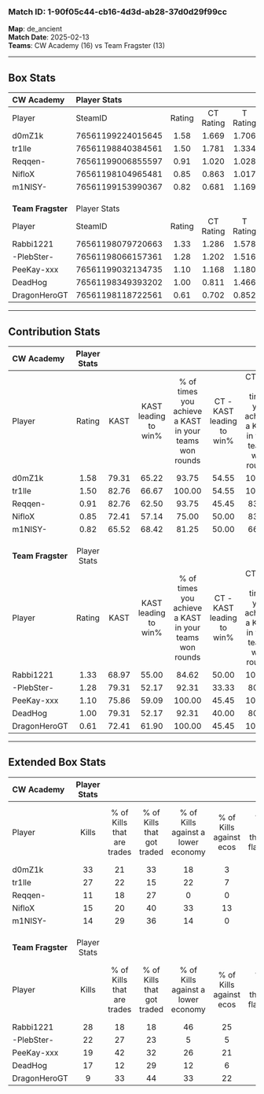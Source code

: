 ### Match ID: 1-90f05c44-cb16-4d3d-ab28-37d0d29f99cc  
**Map**: de_ancient  
**Match Date**: 2025-02-13  
**Teams**: CW Academy (16) vs Team Fragster (13)  

---  

## Box Stats  

| **CW Academy**    | Player Stats      |        |           |          |       |       |       |         |        |      |     |
| :- | :- | :-: | :-: | :-: | :-: | :-: | :-: | :-: | :-: | :-: | :-: |
| Player            | SteamID           | Rating | CT Rating | T Rating | KAST  |  ADR  | Kills | Assists | Deaths | K/D  | HS% |
| d0mZ1k            | 76561199224015645 |  1.58  |   1.669   |  1.706   | 79.31 | 107.1 |  33   |    4    |   22   | 1.50 | 36  |
| tr1lle            | 76561198840384561 |  1.50  |   1.781   |  1.334   | 82.76 | 91.7  |  27   |    2    |   15   | 1.80 | 33  |
| Reqqen-           | 76561199006855597 |  0.91  |   1.020   |  1.028   | 82.76 | 50.1  |  11   |   15    |   16   | 0.69 | 45  |
| NifloX            | 76561198104965481 |  0.85  |   0.863   |  1.017   | 72.41 | 68.8  |  15   |   10    |   24   | 0.63 | 66  |
| m1NISY-           | 76561199153990367 |  0.82  |   0.681   |  1.169   | 65.52 | 56.5  |  14   |    4    |   18   | 0.78 | 71  |
|                   |                   |        |           |          |       |       |       |         |        |      |     |
|                   |                   |        |           |          |       |       |       |         |        |      |     |
|                   |                   |        |           |          |       |       |       |         |        |      |     |
| **Team Fragster** | Player Stats      |        |           |          |       |       |       |         |        |      |     |
| Player            | SteamID           | Rating | CT Rating | T Rating | KAST  |  ADR  | Kills | Assists | Deaths | K/D  | HS% |
| Rabbi1221         | 76561198079720663 |  1.33  |   1.286   |  1.578   | 68.97 | 92.2  |  28   |    7    |   21   | 1.33 | 42  |
| -PlebSter-        | 76561198066157361 |  1.28  |   1.202   |  1.516   | 79.31 | 86.5  |  22   |   11    |   18   | 1.22 | 36  |
| PeeKay-xxx        | 76561199032134735 |  1.10  |   1.168   |  1.180   | 75.86 | 65.8  |  19   |    6    |   17   | 1.12 | 63  |
| DeadHog           | 76561198349393202 |  1.00  |   0.811   |  1.466   | 79.31 | 71.0  |  17   |    8    |   22   | 0.77 | 70  |
| DragonHeroGT      | 76561198118722561 |  0.61  |   0.702   |  0.852   | 72.41 | 41.0  |   9   |    7    |   22   | 0.41 | 44  |
---  

## Contribution Stats  

| **CW Academy**    | Player Stats |       |                      |                                                        |                           |                                                             |                          |                                                            |
| :- | :-: | :-: | :-: | :-: | :-: | :-: | :-: | :-: |
| Player            |    Rating    | KAST  | KAST leading to win% | % of times you achieve a KAST in your teams won rounds | CT - KAST leading to win% | CT - % of times you achieve a KAST in your teams won rounds | T - KAST leading to win% | T - % of times you achieve a KAST in your teams won rounds |
| d0mZ1k            |     1.58     | 79.31 |        65.22         |                         93.75                          |           54.55           |                           100.00                            |          75.00           |                           90.00                            |
| tr1lle            |     1.50     | 82.76 |        66.67         |                         100.00                         |           54.55           |                           100.00                            |          76.92           |                           100.00                           |
| Reqqen-           |     0.91     | 82.76 |        62.50         |                         93.75                          |           45.45           |                            83.33                            |          76.92           |                           100.00                           |
| NifloX            |     0.85     | 72.41 |        57.14         |                         75.00                          |           50.00           |                            83.33                            |          63.64           |                           70.00                            |
| m1NISY-           |     0.82     | 65.52 |        68.42         |                         81.25                          |           50.00           |                            66.67                            |          81.82           |                           90.00                            |
|                   |              |       |                      |                                                        |                           |                                                             |                          |                                                            |
|                   |              |       |                      |                                                        |                           |                                                             |                          |                                                            |
|                   |              |       |                      |                                                        |                           |                                                             |                          |                                                            |
| **Team Fragster** | Player Stats |       |                      |                                                        |                           |                                                             |                          |                                                            |
| Player            |    Rating    | KAST  | KAST leading to win% | % of times you achieve a KAST in your teams won rounds | CT - KAST leading to win% | CT - % of times you achieve a KAST in your teams won rounds | T - KAST leading to win% | T - % of times you achieve a KAST in your teams won rounds |
| Rabbi1221         |     1.33     | 68.97 |        55.00         |                         84.62                          |           50.00           |                           100.00                            |          60.00           |                           75.00                            |
| -PlebSter-        |     1.28     | 79.31 |        52.17         |                         92.31                          |           33.33           |                            80.00                            |          72.73           |                           100.00                           |
| PeeKay-xxx        |     1.10     | 75.86 |        59.09         |                         100.00                         |           45.45           |                           100.00                            |          72.73           |                           100.00                           |
| DeadHog           |     1.00     | 79.31 |        52.17         |                         92.31                          |           40.00           |                            80.00                            |          61.54           |                           100.00                           |
| DragonHeroGT      |     0.61     | 72.41 |        61.90         |                         100.00                         |           45.45           |                           100.00                            |          80.00           |                           100.00                           |
---  

## Extended Box Stats  

| **CW Academy**    | Player Stats |                            |                            |                                    |                         |                              |                                 |        |                             |                                     |                          |                               |                            |
| :- | :-: | :-: | :-: | :-: | :-: | :-: | :-: | :-: | :-: | :-: | :-: | :-: | :-: |
| Player            |    Kills     | % of Kills that are trades | % of Kills that got traded | % of Kills against a lower economy | % of Kills against ecos | % of Kills that are flawless | % of Kills that are close duels | Deaths | % of Deaths that get traded | % of Deaths against a lower economy | % of Deaths against ecos | % of Deaths that are flawless | % of Deaths that are close |
| d0mZ1k            |      33      |             21             |             33             |                 18                 |            3            |              45              |                3                |   22   |             27              |                  9                  |            0             |              68               |             0              |
| tr1lle            |      27      |             22             |             15             |                 22                 |            7            |              67              |                4                |   15   |             20              |                  0                  |            0             |              73               |             13             |
| Reqqen-           |      11      |             18             |             27             |                 0                  |            0            |              64              |                0                |   16   |             31              |                  0                  |            0             |              56               |             6              |
| NifloX            |      15      |             20             |             40             |                 33                 |           13            |              67              |                0                |   24   |             21              |                 13                  |            0             |              67               |             8              |
| m1NISY-           |      14      |             29             |             36             |                 14                 |            0            |              57              |                7                |   18   |             33              |                  6                  |            6             |              72               |             0              |
|                   |              |                            |                            |                                    |                         |                              |                                 |        |                             |                                     |                          |                               |                            |
|                   |              |                            |                            |                                    |                         |                              |                                 |        |                             |                                     |                          |                               |                            |
|                   |              |                            |                            |                                    |                         |                              |                                 |        |                             |                                     |                          |                               |                            |
| **Team Fragster** | Player Stats |                            |                            |                                    |                         |                              |                                 |        |                             |                                     |                          |                               |                            |
| Player            |    Kills     | % of Kills that are trades | % of Kills that got traded | % of Kills against a lower economy | % of Kills against ecos | % of Kills that are flawless | % of Kills that are close duels | Deaths | % of Deaths that get traded | % of Deaths against a lower economy | % of Deaths against ecos | % of Deaths that are flawless | % of Deaths that are close |
| Rabbi1221         |      28      |             18             |             18             |                 46                 |           25            |              57              |               11                |   21   |             24              |                  5                  |            0             |              38               |             5              |
| -PlebSter-        |      22      |             27             |             23             |                 5                  |            5            |              64              |                0                |   18   |             22              |                 11                  |            6             |              67               |             0              |
| PeeKay-xxx        |      19      |             42             |             32             |                 26                 |           21            |              68              |               11                |   17   |             24              |                 24                  |            12            |              71               |             0              |
| DeadHog           |      17      |             12             |             29             |                 12                 |            6            |              82              |                0                |   22   |             32              |                 18                  |            9             |              68               |             0              |
| DragonHeroGT      |      9       |             33             |             44             |                 33                 |           22            |              78              |                0                |   22   |             41              |                 23                  |            14            |              50               |             9              |

